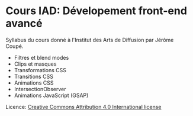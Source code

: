 # Cours IAD: Dévelopement front-end avancé

Syllabus du cours donné à l'Institut des Arts de Diffusion par Jérôme Coupé.

- Filtres et blend modes
- Clips et masques
- Transformations CSS
- Transitions CSS
- Animations CSS
- IntersectionObserver
- Animations JavaScript (GSAP)

Licence: [Creative Commons Attribution 4.0 International license](http://creativecommons.org/licenses/by/4.0/)

